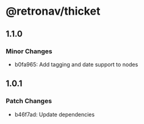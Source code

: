 # @retronav/thicket

## 1.1.0

### Minor Changes

- b0fa965: Add tagging and date support to nodes

## 1.0.1

### Patch Changes

- b46f7ad: Update dependencies
